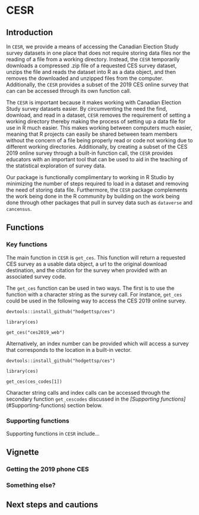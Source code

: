 # CESR

## Introduction
In `CESR`, we provide a means of accessing the Canadian Election Study survey datasets in one place that does not require storing data files nor the reading of a file from a working directory. Instead, the `CESR` temporarily downloads a compressed .zip file of a requested CES survey dataset, unzips the file and reads the dataset into R as a data object, and then removes the downloaded and unzipped files from the computer. Additionally, the `CESR` provides a subset of the 2019 CES online survey that can can be accessed through its own function call. 

The `CESR` is important because it makes working with Canadian Election Study survey datasets easier. By circumventing the need the find, download, and read in a dataset, `CESR` removes the requirement of setting a working directory thereby making the process of setting up a data file for use in R much easier. This makes working between computers much easier, meaning that R projects can easily be shared between team members without the concern of a file being properly read or code not working due to different working directories. Additionally, by creating a subset of the CES 2019 online survey through a built-in function call, the `CESR` provides educators with an important tool that can be used to aid in the teaching of the statistical exploration of survey data.

Our package is functionally complimentary to working in R Studio by minimizing the number of steps required to load in a dataset and removing the need of storing data file. Furthermore, the `CESR` package complements the work being done in the R community by building on the work being done through other packages that pull in survey data such as `dataverse` and `cancensus`.

## Functions

### Key functions
The main function in `CESR` is `get_ces`. This function will return a requested CES survey as a usable data object, a url to the original download destination, and the citation for the survey when provided with an associated survey code.

The `get_ces` function can be used in two ways. The first is to use the function with a character string as the survey call. For instance, `get_ces` could be used in the following way to access the CES 2019 online survey. 

```
devtools::install_github("hodgettsp/ces")

library(ces)

get_ces("ces2019_web")
```

Alternatively, an index number can be provided which will access a survey that corresponds to the location in a built-in vector.

```
devtools::install_github("hodgettsp/ces")

library(ces)

get_ces(ces_codes[1])

```

Character string calls and index calls can be accessed through the secondary function `get_cescodes` discussed in the *[Supporting functions]*(#Supporting-functions) section below.

### Supporting functions
Supporting functions in `CESR` include...


## Vignette

### Getting the 2019 phone CES

### Something else?


## Next steps and cautions
